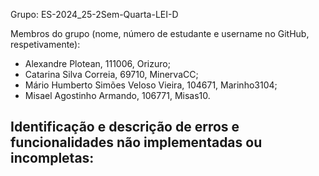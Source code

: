 Grupo: ES-2024_25-2Sem-Quarta-LEI-D

Membros do grupo (nome, número de estudante e username no GitHub, respetivamente):
  - Alexandre Plotean, 111006, Orizuro;
  - Catarina Silva Correia, 69710, MinervaCC;
  - Mário Humberto Simões Veloso Vieira, 104671, Marinho3104;
  - Misael Agostinho Armando, 106771, Misas10.

    
Identificação e descrição de erros e funcionalidades não implementadas ou incompletas:
-

